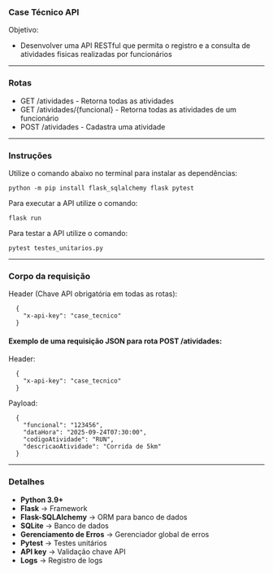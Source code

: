 
### **Case Técnico API**
Objetivo:
- Desenvolver uma API RESTful que permita o registro e a consulta de atividades fisicas realizadas por funcionários

---
### **Rotas**
- GET /atividades - Retorna todas as atividades
- GET /atividades/{funcional} - Retorna todas as atividades de um funcionário
- POST /atividades - Cadastra uma atividade

---

### **Instruções**

Utilize o comando abaixo no terminal para instalar as dependências:

```
python -m pip install flask_sqlalchemy flask pytest
```

Para executar a API utilize o comando:
```
flask run
```

Para testar a API utilize o comando:
```
pytest testes_unitarios.py
```
---

### **Corpo da requisição**

Header (Chave API obrigatória em todas as rotas):
```
  {
    "x-api-key": "case_tecnico"
  }
```

#### Exemplo de uma requisição JSON para rota POST /atividades:

Header:
```
  {
    "x-api-key": "case_tecnico"
  }
```

Payload:

```
  {
    "funcional": "123456",
    "dataHora": "2025-09-24T07:30:00",
    "codigoAtividade": "RUN",
    "descricaoAtividade": "Corrida de 5km"
  }
```

---

### **Detalhes**

- **Python 3.9+**
- **Flask** → Framework
- **Flask-SQLAlchemy** → ORM para banco de dados
- **SQLite** → Banco de dados
- **Gerenciamento de Erros** → Gerenciador global de erros
- **Pytest** -> Testes unitários
- **API key** -> Validação chave API
- **Logs** -> Registro de logs
